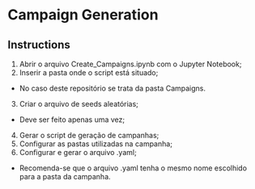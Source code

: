 # Campaign Generation

## Instructions

1) Abrir o arquivo Create_Campaigns.ipynb com o Jupyter Notebook;
2) Inserir a pasta onde o script está situado;
* No caso deste repositório se trata da pasta Campaigns.
3) Criar o arquivo de seeds aleatórias;
* Deve ser feito apenas uma vez;
4) Gerar o script de geração de campanhas;
5) Configurar as pastas utilizadas na campanha;
6) Configurar e gerar o arquivo .yaml;
* Recomenda-se que o arquivo .yaml tenha o mesmo nome escolhido para a pasta da campanha.
